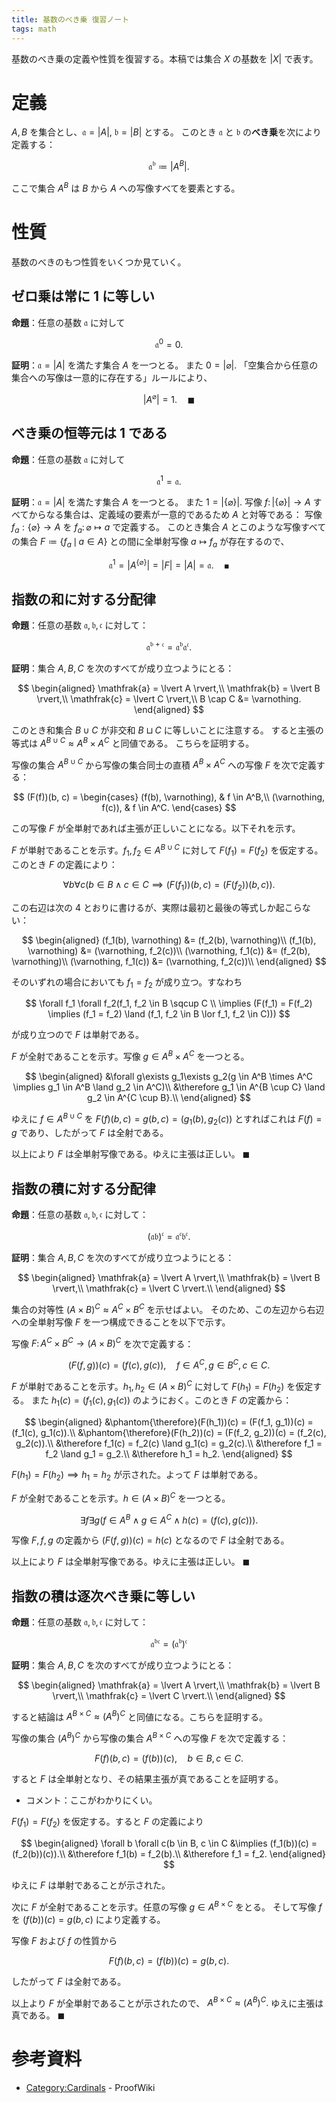 ```yaml
---
title: 基数のべき乗 復習ノート
tags: math
---
```


基数のべき乗の定義や性質を復習する。本稿では集合 $X$ の基数を $\lvert X \rvert$ で表す。

# 定義

$A, B$ を集合とし、$\mathfrak{a} = \lvert A \rvert$,
$\mathfrak{b} = \lvert B \rvert$ とする。
このとき $\mathfrak{a}$ と $\mathfrak{b}$ の**べき乗**を次により定義する：

$$
\mathfrak{a^b} \coloneqq \lvert A^B\rvert.
$$

ここで集合 $A^B$ は $B$ から $A$ への写像すべてを要素とする。

# 性質

基数のべきのもつ性質をいくつか見ていく。

## ゼロ乗は常に 1 に等しい

**命題**：任意の基数 $\mathfrak a$ に対して

$$
\mathfrak a^0 = 0.
$$

**証明**：$\mathfrak a = \lvert A \rvert$ を満たす集合 $A$ を一つとる。
また $0 = \lvert \varnothing\rvert.$
「空集合から任意の集合への写像は一意的に存在する」ルールにより、

$$
\lvert A^\varnothing\rvert = 1.
\quad\blacksquare
$$

## べき乗の恒等元は 1 である

**命題**：任意の基数 $\mathfrak a$ に対して

$$
\mathfrak{a}^1 = \mathfrak{a}.
$$

**証明**：$\mathfrak a = \lvert A \rvert$ を満たす集合 $A$ を一つとる。
また $1 = \lvert \lbrace \varnothing \rbrace\rvert.$
写像 $f\colon \lvert \lbrace \varnothing \rbrace\rvert \longrightarrow A$
すべてからなる集合は、定義域の要素が一意的であるため $A$ と対等である：
写像 $f_a: \lbrace\varnothing\rbrace \longrightarrow A$ を $f_a\colon \varnothing \longmapsto a$ で定義する。
このとき集合 $A$ とこのような写像すべての集合 $F \coloneqq \lbrace f_a \,\mid\, a \in A\rbrace$
との間に全単射写像 $a \longmapsto f_a$ が存在するので、

$$
\mathfrak{a}^1 = \lvert A^{\lbrace \varnothing \rbrace} \rvert
= \lvert F \rvert = \lvert A \rvert = \mathfrak{a}.
\quad\blacksquare
$$

## 指数の和に対する分配律

**命題**：任意の基数 $\mathfrak{a, b, c}$ に対して：

$$
\mathfrak{a^{b+c} = a^b a^c}.
$$

**証明**：集合 $A, B, C$ を次のすべてが成り立つようにとる：

$$
\begin{aligned}
    \mathfrak{a} = \lvert A \rvert,\\
    \mathfrak{b} = \lvert B \rvert,\\
    \mathfrak{c} = \lvert C \rvert,\\
    B \cap C &= \varnothing.
\end{aligned}
$$

このとき和集合 $B \cup C$ が非交和 $B \sqcup C$ に等しいことに注意する。
すると主張の等式は $A^{B \cup C} \approx A^B \times A^C$ と同値である。
こちらを証明する。

写像の集合 $A^{B \cup C}$ から写像の集合同士の直積 $A^B \times A^C$ への写像
$F$ を次で定義する：

$$
(F(f))(b, c) = \begin{cases}
(f(b), \varnothing), & f \in A^B,\\
(\varnothing, f(c)), & f \in A^C.
\end{cases}
$$

この写像 $F$ が全単射であれば主張が正しいことになる。以下それを示す。

$F$ が単射であることを示す。$f_1, f_2 \in A^{B \cup C}$ に対して
$F(f_1) = F(f_2)$ を仮定する。このとき $F$ の定義により：

$$
\forall b \forall c(b \in B \land c \in C \implies
    (F(f_1))(b, c) = (F(f_2))(b, c)).
$$

この右辺は次の 4 とおりに書けるが、実際は最初と最後の等式しか起こらない：

$$
\begin{aligned}
    (f_1(b), \varnothing) &= (f_2(b), \varnothing)\\
    (f_1(b), \varnothing) &= (\varnothing, f_2(c))\\
    (\varnothing, f_1(c)) &= (f_2(b), \varnothing)\\
    (\varnothing, f_1(c)) &= (\varnothing, f_2(c))\\
\end{aligned}
$$

そのいずれの場合においても $f_1 = f_2$ が成り立つ。すなわち

$$
\forall f_1 \forall f_2(f_1, f_2 \in B \sqcup C \\
\implies (F(f_1) = F(f_2) \implies (f_1 = f_2) \land (f_1, f_2 \in B \lor f_1, f_2 \in C)))
$$

が成り立つので $F$ は単射である。

$F$ が全射であることを示す。写像 $g \in A^B \times A^C$ を一つとる。

$$
\begin{aligned}
    &\forall g\exists g_1\exists g_2(g \in A^B \times A^C \implies g_1 \in A^B \land g_2 \in A^C)\\
    &\therefore g_1 \in A^{B \cup C} \land g_2 \in A^{C \cup B}.\\
\end{aligned}
$$

ゆえに $f \in A^{B \cup C}$ を $F(f)(b, c) = g(b, c) = (g_1(b), g_2(c))$ とすればこれは
$F(f) = g$ であり、したがって $F$ は全射である。

以上により $F$ は全単射写像である。ゆえに主張は正しい。
$\blacksquare$

## 指数の積に対する分配律

**命題**：任意の基数 $\mathfrak{a, b, c}$ に対して：

$$
\mathfrak{(ab)^c = a^c b^c}.
$$

**証明**：集合 $A, B, C$ を次のすべてが成り立つようにとる：

$$
\begin{aligned}
    \mathfrak{a} = \lvert A \rvert,\\
    \mathfrak{b} = \lvert B \rvert,\\
    \mathfrak{c} = \lvert C \rvert.\\
\end{aligned}
$$

集合の対等性 $(A \times B)^C \approx A^C \times B^C$ を示せばよい。
そのため、この左辺から右辺への全単射写像 $F$ を一つ構成できることを以下で示す。

写像 $F\colon A^C \times B^C \longrightarrow (A \times B)^C$ を次で定義する：

$$
(F(f, g))(c) = (f(c), g(c)),\quad f \in A^C, g \in B^C, c \in C.
$$

$F$ が単射であることを示す。$h_1, h_2 \in (A \times B)^C$ に対して $F(h_1) = F(h_2)$ を仮定する。
また $h_1(c) = (f_1(c), g_1(c))$ のようにおく。このとき $F$ の定義から：

$$
\begin{aligned}
    &\phantom{\therefore}(F(h_1))(c) = (F(f_1, g_1))(c) = (f_1(c), g_1(c)).\\
    &\phantom{\therefore}(F(h_2))(c) = (F(f_2, g_2))(c) = (f_2(c), g_2(c)).\\
    &\therefore f_1(c) = f_2(c) \land g_1(c) = g_2(c).\\
    &\therefore f_1 = f_2 \land g_1 = g_2.\\
    &\therefore h_1 = h_2.
\end{aligned}
$$

$F(h_1) = F(h_2) \implies h_1 = h_2$ が示された。よって $F$ は単射である。

$F$ が全射であることを示す。$h \in (A \times B)^C$ を一つとる。

$$
\exists f \exists g(f \in A^B \land g \in A^C \land h(c) = (f(c), g(c))).
$$

写像 $F, f, g$ の定義から $(F(f, g))(c) = h(c)$ となるので $F$ は全射である。

以上により $F$ は全単射写像である。ゆえに主張は正しい。
$\blacksquare$

## 指数の積は逐次べき乗に等しい

**命題**：任意の基数 $\mathfrak{a, b, c}$ に対して：

$$
\mathfrak{a^{bc} = (a^b)^c}
$$

**証明**：集合 $A, B, C$ を次のすべてが成り立つようにとる：

$$
\begin{aligned}
    \mathfrak{a} = \lvert A \rvert,\\
    \mathfrak{b} = \lvert B \rvert,\\
    \mathfrak{c} = \lvert C \rvert.\\
\end{aligned}
$$

すると結論は $A^{B \times C} \approx (A^B)^C$ と同値になる。こちらを証明する。

写像の集合 $(A^B)^C$ から写像の集合 $A^{B \times C}$ への写像 $F$ を次で定義する：

$$
F(f)(b, c) = (f(b))(c), \quad b \in B, c \in C.
$$

すると $F$ は全単射となり、その結果主張が真であることを証明する。

* コメント：ここがわかりにくい。

$F(f_1) = F(f_2)$ を仮定する。すると $F$ の定義により

$$
\begin{aligned}
\forall b \forall c(b \in B, c \in C &\implies (f_1(b))(c) = (f_2(b))(c)).\\
&\therefore f_1(b) = f_2(b).\\
&\therefore f_1 = f_2.
\end{aligned}
$$

ゆえに $F$ は単射であることが示された。

次に $F$ が全射であることを示す。任意の写像 $g \in A^{B \times C}$ をとる。
そして写像 $f$ を $(f(b))(c) = g(b, c)$ により定義する。

写像 $F$ および $f$ の性質から

$$
F(f)(b, c) = (f(b))(c) = g(b, c).
$$

したがって $F$ は全射である。

以上より $F$ が全単射であることが示されたので、
$A^{B \times C} \approx (A^B)^C.$ ゆえに主張は真である。
$\blacksquare$

# 参考資料

* [Category:Cardinals](https://proofwiki.org/wiki/Category:Cardinals) - ProofWiki
